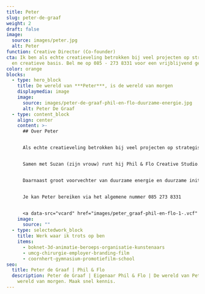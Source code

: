 ```yaml
---
title: Peter
slug: peter-de-graaf
weight: 2
draft: false
image:
  source: images/peter.jpg
  alt: Peter
function: Creative Director (Co-founder)
cta: Ik ben als echte creatieveling betrokken bij veel projecten op strategische
  en creatieve basis. Bel me op 085 - 273 8331 voor een vrijblijvend gesprek.
color: orange
blocks:
  - type: hero_block
    title: De wereld van ***Peter***, is de wereld van morgen
    displaymedia: image
    image:
      source: images/peter-de-graaf-phil-en-flo-duurzame-energie.jpg
      alt: Peter De Graaf
  - type: content_block
    align: center
    content: >-
      ## Over Peter


      Als echte creatieveling betrokken bij veel projecten op strategische basis. Peter is daarnaast vooral bezig met het verder uitbouwen van Phil & Flo, "Om meer mensen te redden van saaie bedrijven" aldus Peter. 


      Samen met Suzan (zijn vrouw) runt hij Phil & Flo Creative Studio. Samen hebben ze twee kinderen Phileine (Phil) & Florian (Flo). Zo, dan is het mysterie van onze bedrijfsnaam ook opgelost ;)


      Daarnaast groot voorvechter van duurzame energie en duurzame initiatieven. Hekelt de belangen en lobbywerk van een specifieke oliemaatschappij in Nederland.


      Je kan Peter bereiken via het algemene nummer 085 273 8331


      <a data-src="vcard" href="images/peter_graaf-phil-en-flo-1-.vcf" class="vcard-link">Download vCard</a>
    image:
      source: ""
  - type: selectedwork_block
    title: Werk waar ik trots op ben
    items:
      - boknet-3d-animatie-beroeps-organisatie-kunstenaars
      - umcg-chirurgie-employer-branding-film
      - coornhert-gymnasium-promotiefilm-school
seo:
  title: Peter de Graaf | Phil & Flo
  description: Peter de Graaf | Eigenaar Phil & Flo | De wereld van Peter, is de
    wereld van morgen. Maak snel kennis.
---
```

